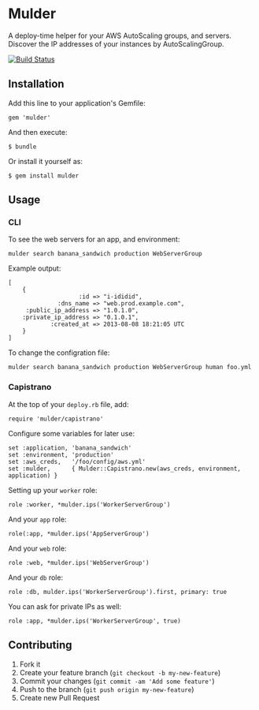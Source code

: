 # Mulder

A deploy-time helper for your AWS AutoScaling groups, and servers. Discover the IP addresses of your instances by AutoScalingGroup.

[![Build Status](https://travis-ci.org/shopkeep/mulder.png?branch=master)](https://travis-ci.org/shopkeep/mulder)

## Installation

Add this line to your application's Gemfile:

    gem 'mulder'

And then execute:

    $ bundle

Or install it yourself as:

    $ gem install mulder

## Usage

### CLI

To see the web servers for an app, and environment:

    mulder search banana_sandwich production WebServerGroup

Example output:

    [
        {
                        :id => "i-ididid",
                  :dns_name => "web.prod.example.com",
         :public_ip_address => "1.0.1.0",
        :private_ip_address => "0.1.0.1",
                :created_at => 2013-08-08 18:21:05 UTC
        }
    ]

To change the configration file:

    mulder search banana_sandwich production WebServerGroup human foo.yml

### Capistrano

At the top of your `deploy.rb` file, add:

    require 'mulder/capistrano'

Configure some variables for later use:

    set :application, 'banana_sandwich'
    set :environment, 'production'
    set :aws_creds,   '/foo/config/aws.yml'
    set :mulder,      { Mulder::Capistrano.new(aws_creds, environment, application) }

Setting up your `worker` role:

    role :worker, *mulder.ips('WorkerServerGroup')

And your `app` role:

    role(:app, *mulder.ips('AppServerGroup')

And your `web` role:

    role :web, *mulder.ips('WebServerGroup')

And your `db` role:

    role :db, mulder.ips('WorkerServerGroup').first, primary: true

You can ask for private IPs as well:

    role :app, *mulder.ips('WorkerServerGroup', true)

## Contributing

1. Fork it
2. Create your feature branch (`git checkout -b my-new-feature`)
3. Commit your changes (`git commit -am 'Add some feature'`)
4. Push to the branch (`git push origin my-new-feature`)
5. Create new Pull Request
